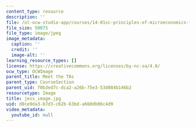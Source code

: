 ```yaml
---
content_type: resource
description: ''
file: /ol-ocw-studio-app/courses/14-01sc-principles-of-microeconomics-fall-2011/d0ce9da3b7d3c62b63bda660db06c4d9_jess_image.jpg
file_size: 50075
file_type: image/jpeg
image_metadata:
  caption: ''
  credit: ''
  image-alt: ''
learning_resource_types: []
license: https://creativecommons.org/licenses/by-nc-sa/4.0/
ocw_type: OCWImage
parent_title: Meet the TAs
parent_type: CourseSection
parent_uid: f0b3ed7c-dca2-a26b-75e3-53d084b146b2
resourcetype: Image
title: jess_image.jpg
uid: d0ce9da3-b7d3-c62b-63bd-a660db06c4d9
video_metadata:
  youtube_id: null
---
```

